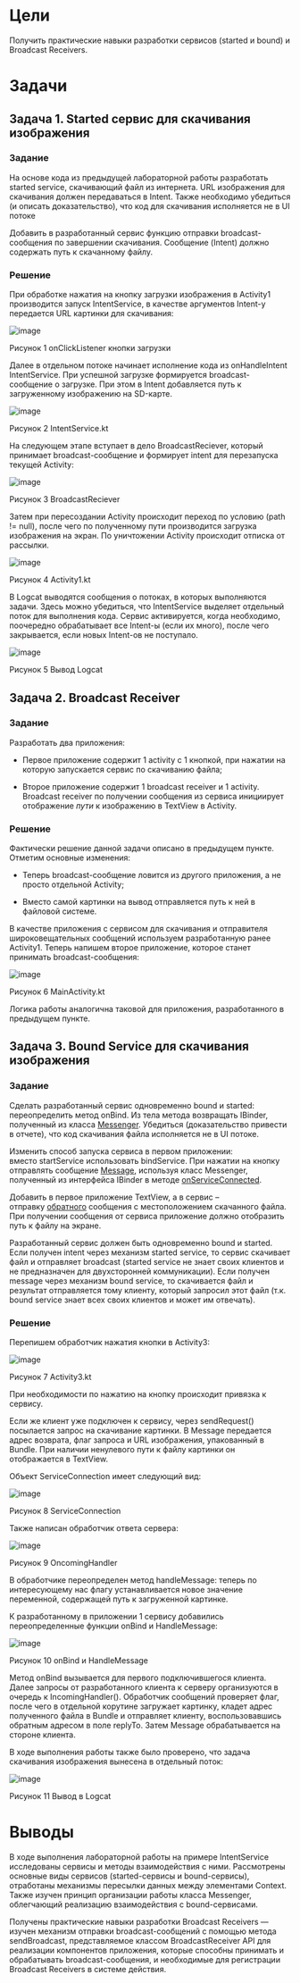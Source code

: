 Цели
====

Получить практические навыки разработки сервисов (started и bound) и
Broadcast Receivers.

Задачи
======

Задача 1. Started сервис для скачивания изображения
---------------------------------------------------

### Задание

На основе кода из предыдущей лабораторной работы разработать started
service, скачивающий файл из интернета. URL изображения для скачивания
должен передаваться в Intent. Также необходимо убедиться (и описать
доказательство), что код для скачивания исполняется не в UI потоке

Добавить в разработанный сервис функцию отправки broadcast-сообщения по
завершении скачивания. Сообщение (Intent) должно содержать путь к
скачанному файлу.

### Решение

При обработке нажатия на кнопку загрузки изображения в Activity1
производится запуск IntentService, в качестве аргументов Intent-у
передается URL картинки для скачивания:

![image](https://user-images.githubusercontent.com/43096732/114695170-faad2700-9d23-11eb-88dd-513cfa23afd6.png)

Рисунок 1 onClickListener кнопки загрузки

Далее в отдельном потоке начинает исполнение кода из onHandleIntent
IntentService. При успешной загрузке формируется broadcast-сообщение о
загрузке. При этом в Intent добавляется путь к загруженному изображению
на SD-карте.

![image](https://user-images.githubusercontent.com/43096732/114694857-a5711580-9d23-11eb-9b69-76f269ffb462.png)

Рисунок 2 IntentService.kt

На следующем этапе вступает в дело BroadcastReciever, который принимает
broadcast-сообщение и формирует intent для перезапуска текущей Activity:

![image](https://user-images.githubusercontent.com/43096732/114694892-adc95080-9d23-11eb-9c2e-f943180b8553.png)

Рисунок 3 BroadcastReciever

Затем при пересоздании Activity происходит переход по условию (path !=
null), после чего по полученному пути производится загрузка изображения
на экран. По уничтожении Activity происходит отписка от рассылки.

![image](https://user-images.githubusercontent.com/43096732/114694913-b3269b00-9d23-11eb-9f69-aa4e18ed9960.png)

Рисунок 4 Activity1.kt

В Logcat выводятся сообщения о потоках, в которых выполняются задачи.
Здесь можно убедиться, что IntentService выделяет отдельный поток для
выполнения кода. Сервис активируется, когда необходимо, поочередно
обрабатывает все Intent-ы (если их много), после чего закрывается, если
новых Intent-ов не поступало.

![image](https://user-images.githubusercontent.com/43096732/114694957-bde13000-9d23-11eb-8aad-ce82515185e1.png)

Рисунок 5 Вывод Logcat

Задача 2. Broadcast Receiver
----------------------------

### Задание

Разработать два приложения:

-   Первое приложение содержит 1 activity с 1 кнопкой, при нажатии на
    которую запускается сервис по скачиванию файла;

-   Второе приложение содержит 1 broadcast receiver и 1 activity.
    Broadcast receiver по получении сообщения из сервиса инициирует
    отображение *пути* к изображению в TextView в Activity.

### Решение

Фактически решение данной задачи описано в предыдущем пункте. Отметим
основные изменения:

-   Теперь broadcast-сообщение ловится из другого приложения, а не
    просто отдельной Activity;

-   Вместо самой картинки на вывод отправляется путь к ней в
    файловой системе.

В качестве приложения с сервисом для скачивания и отправителя
широковещательных сообщений используем разработанную ранее Activity1.
Теперь напишем второе приложение, которое станет принимать
broadcast-сообщения:

![image](https://user-images.githubusercontent.com/43096732/114694983-c46fa780-9d23-11eb-8638-7482e3847fab.png)

Рисунок 6 MainActivity.kt

Логика работы аналогична таковой для приложения, разработанного в
предыдущем пункте.

Задача 3. Bound Service для скачивания изображения
--------------------------------------------------

### Задание

Сделать разработанный сервис одновременно bound и started:
переопределить метод onBind. Из тела метода возвращать IBinder,
полученный из
класса [Messenger](https://developer.android.com/guide/components/bound-services?hl=ru#Messenger).
Убедиться (доказательство привести в отчете), что код скачивания файла
исполняется не в UI потоке.

Изменить способ запуска сервиса в первом приложении:
вместо startService использовать bindService. При нажатии на кнопку
отправлять
сообщение [Message](https://developer.android.com/reference/android/os/Message.html?hl=ru),
используя класс Messenger, полученный из интерфейса IBinder в
методе [onServiceConnected](https://developer.android.com/reference/android/content/ServiceConnection.html?hl=ru#onServiceConnected(android.content.ComponentName,%20android.os.IBinder)).

Добавить в первое приложение TextView, а в сервис –
отправку [обратного](https://developer.android.com/reference/android/os/Message.html?hl=ru#replyTo) сообщения
с местоположением скачанного файла. При получении сообщения от сервиса
приложение должно отобразить путь к файлу на экране.

Разработанный сервис должен быть одновременно bound и started. Если
получен intent через механизм started service, то сервис скачивает файл
и отправляет broadcast (started service не знает своих клиентов и не
предназначен для двухсторонней коммуникации). Если получен message через
механизм bound service, то скачивается файл и результат отправляется
тому клиенту, который запросил этот файл (т.к. bound service знает всех
своих клиентов и может им отвечать).

### Решение

Перепишем обработчик нажатия кнопки в Activity3:

![image](https://user-images.githubusercontent.com/43096732/114695008-ccc7e280-9d23-11eb-8315-b646914b5fdc.png)

Рисунок 7 Activity3.kt

При необходимости по нажатию на кнопку происходит привязка к сервису.

Если же клиент уже подключен к сервису, через sendRequest() посылается
запрос на скачивание картинки. В Message передается адрес возврата, флаг
запроса и URL изображения, упакованный в Bundle. При наличии ненулевого пути
к файлу картинки он отображается в TextView.

Объект ServiceConnection имеет следующий вид:

![image](https://user-images.githubusercontent.com/43096732/114695028-d18c9680-9d23-11eb-9578-74fa44c0d271.png)

Рисунок 8 ServiceConnection

Также написан обработчик ответа сервера:

![image](https://user-images.githubusercontent.com/43096732/114695045-d5b8b400-9d23-11eb-8702-0894b3e97648.png)

Рисунок 9 OncomingHandler

В обработчике переопределен метод handleMessage: теперь по интересующему
нас флагу устанавливается новое значение переменной, содержащей путь к
загруженной картинке.

К разработанному в приложении 1 сервису добавились переопределенные
функции onBind и HandleMessage:

![image](https://user-images.githubusercontent.com/43096732/114695066-db15fe80-9d23-11eb-84b6-c0c5b0fd9948.png)

Рисунок 10 onBind и HandleMessage

Метод onBind вызывается для первого подключившегося клиента. Далее
запросы от разработанного клиента к серверу организуются в очередь к
IncomingHandler(). Обработчик сообщений проверяет флаг, после чего в
отдельной корутине загружает картинку, кладет адрес полученного файла в
Bundle и отправляет клиенту, воспользовавшись обратным адресом в поле
replyTo. Затем Message обрабатывается на стороне клиента.

В ходе выполнения работы также было проверено, что задача скачивания
изображения вынесена в отдельный поток:

![image](https://user-images.githubusercontent.com/43096732/114695083-dfdab280-9d23-11eb-94aa-a1aa50f59204.png)

Рисунок 11 Вывод в Logcat

Выводы
======

В ходе выполнения лабораторной работы на примере IntentService
исследованы сервисы и методы взаимодействия с ними. Рассмотрены основные
виды сервисов (started-сервисы и bound-сервисы), отработаны механизмы
пересылки данных между элементами Context. Также изучен принцип
организации работы класса Messenger, облегчающий реализацию
взаимодействия с bound-сервисами.

Получены практические навыки разработки Broadcast Receivers — изучен
механизм отправки broadcast-сообщений с помощью метода sendBroadcast,
представляемое классом BroadcastReceiver API для реализации компонентов
приложения, которые способны принимать и обрабатывать
broadcast-сообщения, и необходимые для регистрации Broadcast Receivers в
системе действия.

